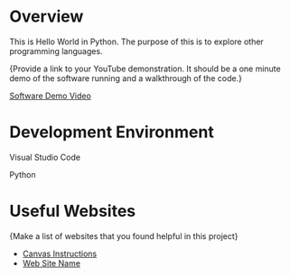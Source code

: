 # Overview

This is Hello World in Python. The purpose of this is to explore other programming languages.

{Provide a link to your YouTube demonstration.  It should be a one minute demo of the software running and a walkthrough of the code.}

[Software Demo Video](http://youtube.link.goes.here)

# Development Environment

Visual Studio Code

Python

# Useful Websites

{Make a list of websites that you found helpful in this project}
* [Canvas Instructions](https://byui.instructure.com/courses/269310/assignments/12433789?module_item_id=34089108)
* [Web Site Name](http://url.link.goes.here)
